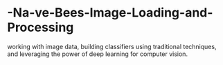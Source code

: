 # -Na-ve-Bees-Image-Loading-and-Processing
 working with image data, building classifiers using traditional techniques, and leveraging the power of deep learning for computer vision.
